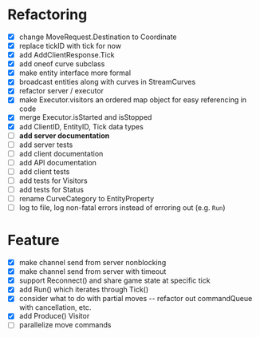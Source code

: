 # Refactoring

* [x] change MoveRequest.Destination to Coordinate
* [x] replace tickID with tick for now
* [x] add AddClientResponse.Tick
* [x] add oneof curve subclass
* [x] make entity interface more formal
* [x] broadcast entities along with curves in StreamCurves
* [x] refactor server / executor
* [x] make Executor.visitors an ordered map object for easy referencing in code
* [x] merge Executor.isStarted and isStopped
* [x] add ClientID, EntityID, Tick data types
* [ ] **add server documentation**
* [ ] add server tests
* [ ] add client documentation
* [ ] add API documentation
* [ ] add client tests
* [ ] add tests for Visitors
* [ ] add tests for Status
* [ ] rename CurveCategory to EntityProperty
* [ ] log to file, log non-fatal errors instead of erroring out (e.g. `Run`)

# Feature
* [x] make channel send from server nonblocking
* [x] make channel send from server with timeout
* [x] support Reconnect() and share game state at specific tick
* [x] add Run() which iterates through Tick()
* [x] consider what to do with partial moves -- refactor out commandQueue with cancellation, etc.
* [x] add Produce() Visitor
* [ ] parallelize move commands
